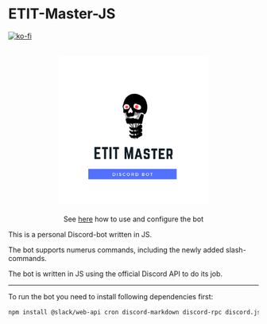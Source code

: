 # ETIT-Master-JS

[![ko-fi](https://ko-fi.com/img/githubbutton_sm.svg)](https://ko-fi.com/G2G54TZ2T)

<p align="center">
  <br/>
  <img src="./images/logo_500.png" width="300px">
  <br/>
  <br/>
See <a href="https://github.com/Chr1s70ph/ETIT-Master-JS/wiki"><span style="text-align:center">here</a> how to use and configure the bot</span>
</p>

This is a personal Discord-bot written in JS.

The bot supports numerus commands, including the newly added slash-commands.

The bot is written in JS using the official Discord API to do its job.

---
To run the bot you need to install following dependencies first:

```bash
npm install @slack/web-api cron discord-markdown discord-rpc discord.js fs luxon node-ical node-schedule pm2 slash-create
```

